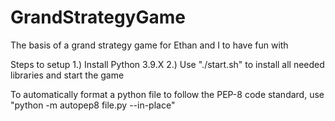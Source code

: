 # GrandStrategyGame

The basis of a grand strategy game for Ethan and I to have fun with

Steps to setup
1.) Install Python 3.9.X
2.) Use "./start.sh" to install all needed libraries and start the game

To automatically format a python file to follow the PEP-8 code standard, use
"python -m autopep8 file.py --in-place"
